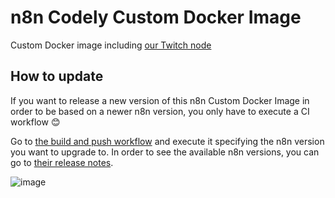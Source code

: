 # n8n Codely Custom Docker Image

Custom Docker image including [our Twitch node](https://github.com/CodelyTV/n8n-nodes-twitch)

## How to update

If you want to release a new version of this n8n Custom Docker Image in order to be based on a newer n8n version, you only have to execute a CI workflow 😊

Go to [the build and push workflow](https://github.com/CodelyTV/n8n-codely-custom-image/actions/workflows/build_and_push.yml) and execute it specifying the n8n version you want to upgrade to. In order to see the available n8n versions, you can go to [their release notes](https://docs.n8n.io/reference/release-notes/).

![image](https://user-images.githubusercontent.com/986235/191042261-c7d53fa2-0d52-4738-8967-e26510acfd4f.png)
